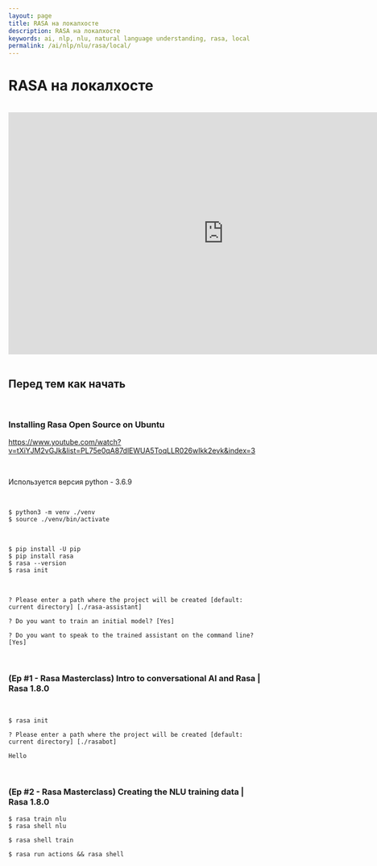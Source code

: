 ```yaml
---
layout: page
title: RASA на локалхосте
description: RASA на локалхосте
keywords: ai, nlp, nlu, natural language understanding, rasa, local
permalink: /ai/nlp/nlu/rasa/local/
---
```


# RASA на локалхосте

<br/>

<div align="center">
    <iframe width="853" height="480" src="https://www.youtube.com/embed/rlAQWbhwqLA" title="YouTube video player" frameborder="0" allow="accelerometer; autoplay; clipboard-write; encrypted-media; gyroscope; picture-in-picture" allowfullscreen></iframe>
</div>

<br/>

## Перед тем как начать

<br/>

### Installing Rasa Open Source on Ubuntu

https://www.youtube.com/watch?v=tXiYJM2vGJk&list=PL75e0qA87dlEWUA5ToqLLR026wIkk2evk&index=3

<!--

<br/>

Поднимаю виртуальное окружение как [здесь](/dev/tools/python/virtualenv/)

-->

<br/>

Используется версия python - 3.6.9

<br/>

    $ python3 -m venv ./venv
    $ source ./venv/bin/activate

<br/>

    $ pip install -U pip
    $ pip install rasa
    $ rasa --version
    $ rasa init

<br/>

    ? Please enter a path where the project will be created [default: current directory] [./rasa-assistant]

    ? Do you want to train an initial model? [Yes]

    ? Do you want to speak to the trained assistant on the command line? [Yes]

<br/>

### (Ep #1 - Rasa Masterclass) Intro to conversational AI and Rasa | Rasa 1.8.0

<br/>

    $ rasa init

    ? Please enter a path where the project will be created [default: current directory] [./rasabot]

    Hello

<br/>

### (Ep #2 - Rasa Masterclass) Creating the NLU training data | Rasa 1.8.0

    $ rasa train nlu
    $ rasa shell nlu

    $ rasa shell train

    $ rasa run actions && rasa shell
